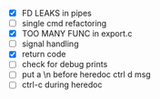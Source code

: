 - [X] FD LEAKS in pipes 
- [ ] single cmd refactoring
- [X] TOO MANY FUNC in export.c
- [ ] signal handling 
- [X] return code
- [ ] check for debug prints
- [ ] put a \n before heredoc ctrl d msg
- [ ] ctrl-c during heredoc 